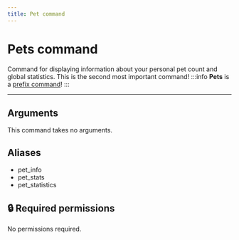 ```yaml
---
title: Pet command
---
```

# Pets command

Command for displaying information about your personal pet count and global statistics. This is the second most important command!
:::info
**Pets** is a [prefix command](/misc/info/slash/)!
:::

---
## Arguments

This command takes no arguments.

## Aliases

- pet_info
- pet_stats
- pet_statistics

## 🔒 Required permissions

No permissions required.
